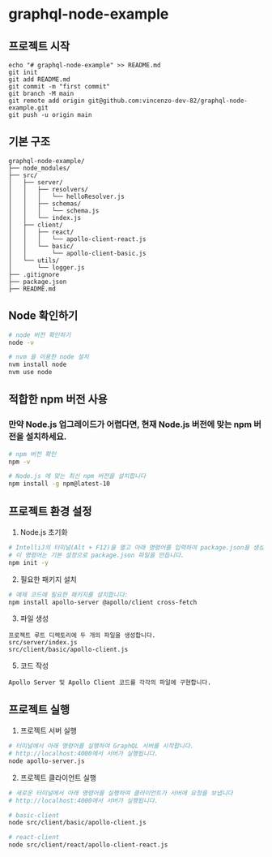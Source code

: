 # graphql-node-example
## 프로젝트 시작
```
echo "# graphql-node-example" >> README.md
git init
git add README.md
git commit -m "first commit"
git branch -M main
git remote add origin git@github.com:vincenzo-dev-82/graphql-node-example.git
git push -u origin main
```


## 기본 구조
```
graphql-node-example/
├── node_modules/
├── src/
│   ├── server/
│   │   ├── resolvers/
│   │   │   └── helloResolver.js
│   │   ├── schemas/
│   │   │   └── schema.js
│   │   └── index.js
│   ├── client/
│   │   ├── react/
│   │   │   └── apollo-client-react.js
│   │   └── basic/
│   │       └── apollo-client-basic.js
│   └── utils/
│       └── logger.js
├── .gitignore
├── package.json
├── README.md

```

## Node 확인하기
``` bash
# node 버전 확인하기
node -v

# nvm 을 이용한 node 설치
nvm install node
nvm use node
```

## 적합한 npm 버전 사용
### 만약 Node.js 업그레이드가 어렵다면, 현재 Node.js 버전에 맞는 npm 버전을 설치하세요.
``` bash
# npm 버전 확인
npm -v

# Node.js 에 맞는 최신 npm 버전을 설치합니다
npm install -g npm@latest-10
```


## 프로젝트 환경 설정

1. Node.js 초기화
``` bash
# IntelliJ의 터미널(Alt + F12)을 열고 아래 명령어를 입력하여 package.json을 생성합니다:
# 이 명령어는 기본 설정으로 package.json 파일을 만듭니다.
npm init -y
```

2. 필요한 패키지 설치
``` bash
# 예제 코드에 필요한 패키지를 설치합니다:
npm install apollo-server @apollo/client cross-fetch
```

3. 파일 생성
``` 
프로젝트 루트 디렉토리에 두 개의 파일을 생성합니다.
src/server/index.js
src/client/basic/apollo-client.js
```

5. 코드 작성
``` 
Apollo Server 및 Apollo Client 코드를 각각의 파일에 구현합니다.
``` 

## 프로젝트 실행

1. 프로젝트 서버 실행
``` bash
# 터미널에서 아래 명령어를 실행하여 GraphQL 서버를 시작합니다.
# http://localhost:4000에서 서버가 실행됩니다.
node apollo-server.js
``` 

2. 프로젝트 클라이언트 실행
``` bash
# 새로운 터미널에서 아래 명령어를 실행하여 클라이언트가 서버에 요청을 보냅니다
# http://localhost:4000에서 서버가 실행됩니다.

# basic-client
node src/client/basic/apollo-client.js

# react-client
node src/client/react/apollo-client-react.js
```
